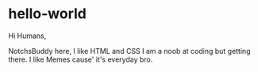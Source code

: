 # hello-world


Hi Humans,

NotchsBuddy here, I like HTML and CSS I am a noob at coding but getting there.
I like Memes cause' it's everyday bro.
